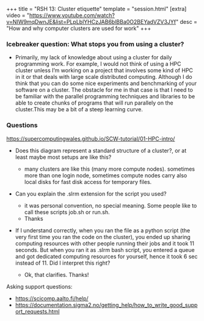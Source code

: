 +++
title = "RSH 13: Cluster etiquette"
template = "session.html"
[extra]
video = "https://www.youtube.com/watch?v=NIW9mqDwnJE&list=PLpLblYHCzJAB6blBBa0O2BEYadVZV3JYf"
desc = "How and why computer clusters are used for work"
+++

### Icebreaker question: What stops you from using a cluster?

- Primarily, my lack of knowledge about using a cluster for daily programming work. For example, I would not think of using a HPC cluster unless I’m working on a project that involves some kind of HPC in it or that deals with large scale distributed computing. Although I do think that you can do some nice experiments and benchmarking of your software on a cluster. The obstacle for me in that case is that I need to be familiar with the parallel programming techniques and libraries to be able to create chunks of programs that will run parallely on the cluster.This may be a bit of a steep learning curve.


### Questions

https://supercomputingwales.github.io/SCW-tutorial/01-HPC-intro/

- Does this diagram represent a standard structure of a cluster?, or at least maybe most setups are like this?
  - many clusters are like this (many more compute nodes). sometimes more than one login node, sometimes compute nodes carry also local disks for fast disk access for temporary files.

- Can you explain the .slrm extension for the script you used?
  - it was personal convention, no special meaning. Some people like to call these scripts job.sh or run.sh.
  - Thanks

- If I understand correctly, when you ran the file as a python script (the very first time you ran the code on the cluster), you ended up sharing computing resources with other people running their jobs and it took 11 seconds. But when you ran it as .slrm bash script, you entered a queue and got dedicated computing resources for yourself, hence it took 6 sec instead of 11. Did I interpret this right?
  - Ok, that clarifies. Thanks!

Asking support questions:
- https://scicomp.aalto.fi/help/
- https://documentation.sigma2.no/getting_help/how_to_write_good_support_requests.html
